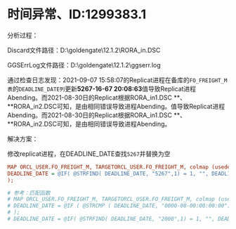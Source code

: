 # 时间异常、ID:1299383.1

分析过程：

Discard文件路径：D:\goldengate\12.1.2\RORA\_in.DSC

GGSErrLog文件路径：D:\goldengate\12.1.2\ggserr.log

通过检查日志发现：2021-09-07 15:58:07的Replicat进程在备库的`FO_FREIGHT_M表`的`DEADLINE_DATE列`更新**5267-16-67 20:08:63**值导致Replicat进程Abending。而2021-08-30日的Replicat根据RORA\_in1.DSC \*\*、\*\*RORA\_in2.DSC可知，是由相同错误导致进程Abending。值导致Replicat进程Abending。而2021-08-30日的Replicat根据RORA\_in1.DSC \*\*、\*\*RORA\_in2.DSC可知，是由相同错误导致进程Abending。

解决方案：

修改replicat进程，在DEADLINE\_DATE查找`5267`并替换为空

```ini
MAP ORCL_USER.FO_FREIGHT_M, TARGETORCL_USER.FO_FREIGHT_M, colmap (usedefaults,
DEADLINE_DATE = @IF( @STRFIND( DEADLINE_DATE, "5267",1) = 1, "", DEADLINE_DATE)
);

# 参考：匹配函数
# MAP ORCL_USER.FO_FREIGHT_M, TARGETORCL_USER.FO_FREIGHT_M, colmap (usedefaults,
# DEADLINE_DATE = @IF ( @STRCMP ( DEADLINE_DATE, "0000-00-00:00:00:00") = 0, "", DEADLINE_DATE)
# );
# DEADLINE_DATE = @IF( @STRFIND( DEADLINE_DATE, "2000",1) = 1, "", DEADLINE_DATE
```
